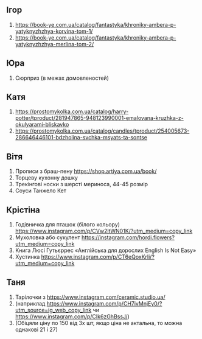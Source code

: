 ## Ігор
1. https://book-ye.com.ua/catalog/fantastyka/khroniky-ambera-p-yatyknyzhzhya-korvina-tom-1/
2. https://book-ye.com.ua/catalog/fantastyka/khroniky-ambera-p-yatyknyzhzhya-merlina-tom-2/

## Юра
1. Сюрприз (в межах домовленостей)

## Катя
1. https://prostomykolka.com.ua/catalog/harry-potter/tproduct/281947865-948123990001-emalovana-kruzhka-z-okulyarami-bliskavko
2. https://prostomykolka.com.ua/catalog/candles/tproduct/254005673-286646446101-bdzholina-svchka-msyats-ta-sontse

## Вітя
1. Прописи з браш-пену https://shop.artiya.com.ua/book/
2. Торцеву кухонну дошку
3. Трекінгові носки з шерсті мериноса, 44-45 розмір
4. Соуси Танжело Кет

## Крістіна
1. Годівничка для пташок (білого кольору) https://www.instagram.com/p/CVw2ltWN01K/?utm_medium=copy_link
2. Мухоловка або сукулент https://instagram.com/hordi.flowers?utm_medium=copy_link
3. Книга Люсі Гутьєррес «Англійська для дорослих English Is Not Easy»
4. Хустинка https://www.instagram.com/p/CT6eQoxKrli/?utm_medium=copy_link

## Таня
1. Тарілочки  з https://www.instagram.com/ceramic.studio.ua/ 
2. (наприклад https://www.instagram.com/p/CH7ivMnjEy0/?utm_source=ig_web_copy_link чи https://www.instagram.com/p/CIk6zGhBssJ/) 
3. (Обіцяли ціну по 150 від 3х шт, якщо ціна не актальна, то можна однакові 21 і 27)
